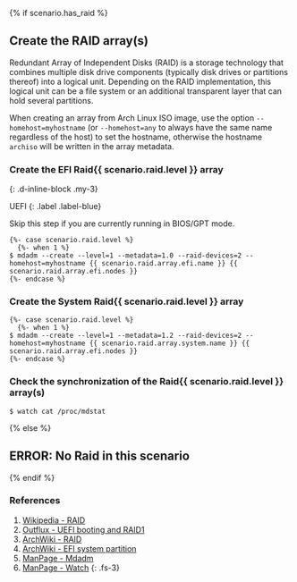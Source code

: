 {% if scenario.has_raid %}
## Create the RAID array(s)

Redundant Array of Independent Disks (RAID) is a storage technology that combines multiple disk drive components (typically disk drives or partitions thereof) into a logical unit. Depending on the RAID implementation, this logical unit can be a file system or an additional transparent layer that can hold several partitions.

When creating an array from Arch Linux ISO image, use the option `--homehost=myhostname` (or `--homehost=any` to always have the same name regardless of the host) to set the hostname, otherwise the hostname `archiso` will be written in the array metadata.

### Create the EFI Raid{{ scenario.raid.level }} array
{: .d-inline-block .my-3}

UEFI
{: .label .label-blue}

Skip this step if you are currently running in BIOS/GPT mode.

```
{%- case scenario.raid.level %}
  {%- when 1 %}
$ mdadm --create --level=1 --metadata=1.0 --raid-devices=2 --homehost=myhostname {{ scenario.raid.array.efi.name }} {{ scenario.raid.array.efi.nodes }}
{%- endcase %}
```

### Create the System Raid{{ scenario.raid.level }} array
```
{%- case scenario.raid.level %}
  {%- when 1 %}
$ mdadm --create --level=1 --metadata=1.2 --raid-devices=2 --homehost=myhostname {{ scenario.raid.array.system.name }} {{ scenario.raid.array.efi.nodes }}
{%- endcase %}
```

### Check the synchronization of the Raid{{ scenario.raid.level }} array(s)
```
$ watch cat /proc/mdstat
```
{% else %}
## ERROR: No Raid in this scenario
{% endif %}

### References

1. [Wikipedia - RAID](https://en.wikipedia.org/wiki/RAID)
1. [Outflux - UEFI booting and RAID1](https://outflux.net/blog/archives/2018/04/19/uefi-booting-and-raid1/)
1. [ArchWiki - RAID](https://wiki.archlinux.org/index.php/RAID)
1. [ArchWiki - EFI system partition](https://wiki.archlinux.org/index.php/EFI_system_partition#ESP_on_software_RAID1)
1. [ManPage - Mdadm](https://jlk.fjfi.cvut.cz/arch/manpages/man/core/mdadm/mdadm.8.en)
1. [ManPage - Watch](https://jlk.fjfi.cvut.cz/arch/manpages/man/core/procps-ng/watch.1.en)
{: .fs-3}
